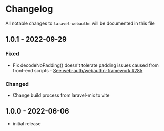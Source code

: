 # Changelog

All notable changes to `laravel-webauthn` will be documented in this file

## 1.0.1 - 2022-09-29
### Fixed
- Fix decodeNoPadding() doesn't tolerate padding issues caused from front-end scripts - [See web-auth/webauthn-framework #285](https://github.com/web-auth/webauthn-framework/issues/285)

### Changed
- Change build process from laravel-mix to vite

## 1.0.0 - 2022-06-06

-   initial release
